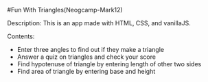 #Fun With Triangles(Neogcamp-Mark12)

Description: This is an app made with HTML, CSS, and vanillaJS.

Contents:

- Enter three angles to find out if they make a triangle
- Answer a quiz on triangles and check your score
- Find hypotenuse of triangle by entering length of other two sides
- Find area of triangle by entering base and height
